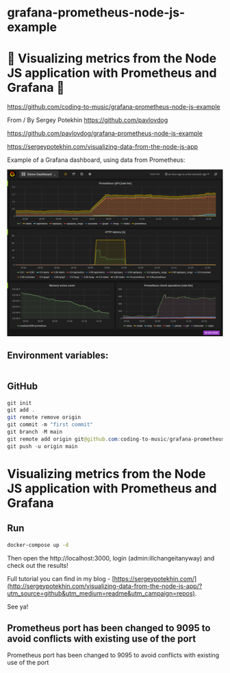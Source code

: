 # grafana-prometheus-node-js-example

# 🚀 Visualizing metrics from the Node JS application with Prometheus and Grafana 🚀

https://github.com/coding-to-music/grafana-prometheus-node-js-example

From / By Sergey Potekhin https://github.com/pavlovdog

https://github.com/pavlovdog/grafana-prometheus-node-js-example

https://sergeypotekhin.com/visualizing-data-from-the-node-js-app

Example of a Grafana dashboard, using data from Prometheus:

![Grafana screenshot](https://github.com/coding-to-music/terraform-cloudflare-prometheus-grafana/blob/main/images/grafana_prometheus.png?raw=true)

## Environment variables:

```java

```

## GitHub

```java
git init
git add .
git remote remove origin
git commit -m "first commit"
git branch -M main
git remote add origin git@github.com:coding-to-music/grafana-prometheus-node-js-example.git
git push -u origin main
```

# Visualizing metrics from the Node JS application with Prometheus and Grafana

## Run

```bash
docker-compose up -d
```

Then open the http://localhost:3000, login (admin:illchangeitanyway) and check out the results!

Full tutorial you can find in my blog - [https://sergeypotekhin.com/](http://sergeypotekhin.com/visualizing-data-from-the-node-js-app/?utm_source=github&utm_medium=readme&utm_campaign=repos).

See ya!

## Prometheus port has been changed to 9095 to avoid conflicts with existing use of the port

Prometheus port has been changed to 9095 to avoid conflicts with existing use of the port
